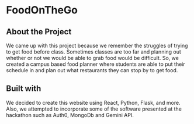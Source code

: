 # FoodOnTheGo

## About the Project

We came up with this project because we remember the struggles of trying to get food before class. Sometimes classes are too far and planning out whether or not we would be able to grab food would be difficult. So, we created a campus based food planner where students are able to put their schedule in and plan out what restaurants they can stop by to get food.


## Built with

We decided to create this website using React, Python, Flask, and more. Also, we attempted to incorporate some of the software presented at the hackathon such as Auth0, MongoDb and Gemini API.
